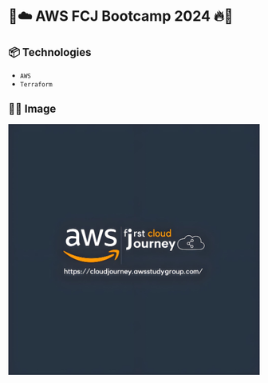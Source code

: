 # 🌈☁️ AWS FCJ Bootcamp 2024 🔥💨

## 📦 Technologies
 - `AWS`
 - `Terraform`

## 🌈💨 Image
<img src="./Images/aws-cloud-img.jpg">